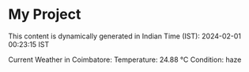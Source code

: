 # My Project

This content is dynamically generated in Indian Time (IST): 2024-02-01 00:23:15 IST


Current Weather in Coimbatore:
Temperature: 24.88 °C
Condition: haze
